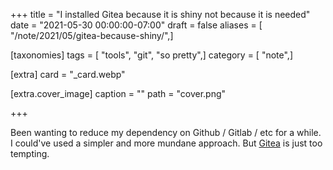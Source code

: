 +++
title = "I installed Gitea because it is shiny not because it is needed"
date = "2021-05-30 00:00:00-07:00"
draft = false
aliases = [ "/note/2021/05/gitea-because-shiny/",]

[taxonomies]
tags = [ "tools", "git", "so pretty",]
category = [ "note",]

[extra]
card = "_card.webp"

[extra.cover_image]
caption = ""
path = "cover.png"

+++

[Gitea]: https://gitea.io/en-us/[Gitea]

Been wanting to reduce my dependency on Github / Gitlab / etc for a while.
I could've used a simpler and more mundane approach.
But [Gitea][] is just too tempting.